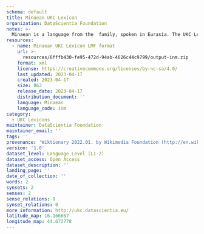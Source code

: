 ```yaml
---
schema: default
title: Minaean UKC Lexicon
organization: DataScientia Foundation
notes: >-
  Minaean is a language from the  family, spoken in Eurasia. The UKC Lexicon of Minaean is represented as a lexico-semantic network. It consists of words, word senses, synsets, as well as sense-level and synset-level relationships.
resources:
  - name: Minaean UKC Lexicon LMF format
    url: >-
      resources/6fffb430-fe95-472d-94ab-4626c44c9799/output-inm.zip
    format: xml
    license: https://creativecommons.org/licenses/by-nc-sa/4.0/
    last_updated: 2023-04-17
    created: 2023-04-17
    size: 863
    release_date: 2023-04-17
    distribution_document: ''
    language: Minaean
    language_code: inm
category:
  - UKC Lexicons
maintainer: DataScientia Foundation
maintainer_email: ''
tags: ''
provenance: 'Wiktionary 2022.01. by Wikimedia Foundation (http://en.wiktionary.org); Princeton WordNet 2.1 by Princeton University (https://wordnet.princeton.edu)'
version: '1.0'
dataset_level: Language Level (L1-2)
dataset_access: Open Access
dataset_description: ''
landing_page: ''
date_of_collection: ''
words: 2
synsets: 2
senses: 2
sense_relations: 0
synset_relations: 0
more_information: http://ukc.datascientia.eu/
latitude_map: 16.166667
longitude_map: 44.672778
---
```

